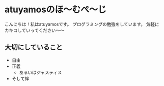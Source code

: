 # atuyamosのほ〜むぺ〜じ
こんにちは！私はatuyamosです。
プログラミングの勉強をしています。
気軽にカキコしていってください〜〜
## 大切にしていること
- 自由
- 正義
	- あるいはジャスティス
- そして絆
